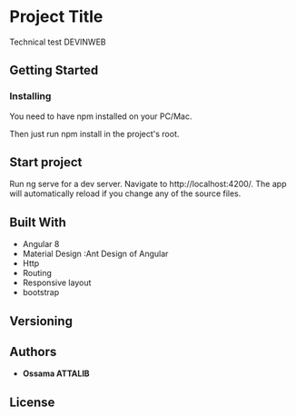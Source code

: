 # Project Title

Technical test DEVINWEB

## Getting Started

### Installing

You need to have npm installed on your PC/Mac.

Then just run npm install in the project's root.


## Start project

Run ng serve for a dev server. Navigate to http://localhost:4200/. The app will automatically reload if you change any of the source files.

## Built With

* Angular 8
* Material Design :Ant Design of Angular
* Http
* Routing
* Responsive layout
* bootstrap


## Versioning

## Authors
* **Ossama ATTALIB**


## License



